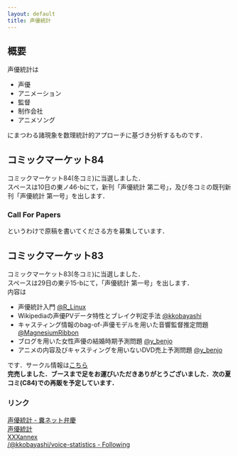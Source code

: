 ```yaml
---  
layout: default  
title: 声優統計
---  
```


## 概要
声優統計は  

- 声優  
- アニメーション  
- 監督  
- 制作会社  
- アニメソング  

にまつわる諸現象を数理統計的アプローチに基づき分析するものです．  

## コミックマーケット84
コミックマーケット84(冬コミ)に当選しました．  
スペースは10日の東ノ46-bにて，新刊「声優統計 第二号」，及び冬コミの既刊新刊「声優統計 第一号」を出します．  


### Call For Papers
というわけで原稿を書いてくださる方を募集しています．


## コミックマーケット83
コミックマーケット83(冬コミ)に当選しました．  
スペースは29日の東テ15-bにて，「声優統計 第一号」を出します．  
内容は  

- 声優統計入門 [@R_Linux](http://twitter.com/R_Linux)  
- Wikipediaの声優PVデータ特性とブレイク判定手法 [@kkobayashi](http://twitter.com/kkobayashi)   
- キャスティング情報のbag-of-声優モデルを用いた音響監督推定問題 [@MagnesiumRibbon](http://twitter.com/MagnesiumRibbon)  
- ブログを用いた女性声優の結婚時期予測問題 [@y_benjo](http://twitter.com/y_benjo)  
- アニメの内容及びキャスティングを用いないDVD売上予測問題 [@y_benjo](http://twitter.com/y_benjo)  

です．サークル情報は[こちら](https://webcatalog.circle.ms/Circle/83/W0105331)  
 **完売しました．ブースまで足をお運びいただきありがとうございました．次の夏コミ(C84)での再販を予定しています．**   
 
### リンク
[声優統計 - 糞ネット弁慶](http://d.hatena.ne.jp/repose/searchdiary?word=%2A%5B%C0%BC%CD%A5%C5%FD%B7%D7%5D)  
[声優統計](http://voice-statistics.hatenablog.jp/)  
[XXXannex](http://d.hatena.ne.jp/kkobayashi_a/)  
[/@kkobayashi/voice-statistics - Following](https://twitter.com/i/#!/kkobayashi/voice-statistics/members)  
